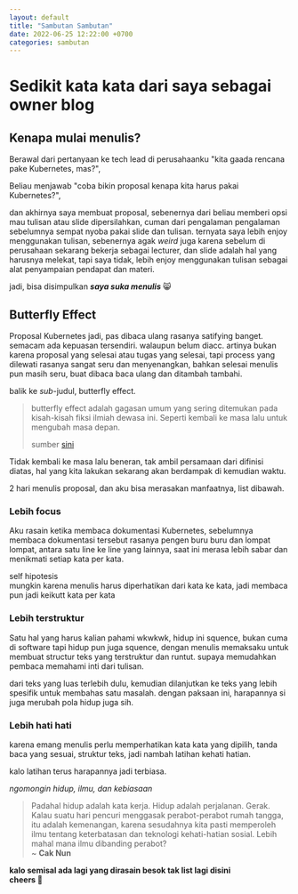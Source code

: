 ```yaml
---
layout: default
title: "Sambutan Sambutan"
date: 2022-06-25 12:22:00 +0700
categories: sambutan
---
```



# Sedikit kata kata dari saya sebagai owner blog

## Kenapa mulai menulis?
Berawal dari pertanyaan ke tech lead di perusahaanku "kita gaada rencana pake Kubernetes, mas?", 
   
Beliau menjawab "coba bikin proposal kenapa kita harus pakai Kubernetes?",
   
dan akhirnya saya membuat proposal, sebenernya dari beliau memberi opsi mau tulisan atau slide dipersilahkan, cuman dari pengalaman pengalaman sebelumnya sempat nyoba pakai slide dan tulisan.
ternyata saya lebih enjoy menggunakan tulisan, sebenernya agak *weird* juga karena sebelum di perusahaan sekarang bekerja sebagai lecturer, dan slide adalah hal yang harusnya melekat,
tapi saya tidak, lebih enjoy menggunakan tulisan sebagai alat penyampaian pendapat dan materi.

jadi, bisa disimpulkan ***saya suka menulis*** 😸
   
## Butterfly Effect
Proposal Kubernetes jadi, pas dibaca ulang rasanya satifying banget. semacam ada kepuasan tersendiri. walaupun belum diacc. artinya bukan karena proposal yang selesai atau tugas yang selesai,
tapi process yang dilewati rasanya sangat seru dan menyenangkan, bahkan selesai menulis pun masih seru, buat dibaca baca ulang dan ditambah tambahi. 

balik ke *sub*-judul, butterfly effect.
>butterfly effect adalah gagasan umum yang sering ditemukan pada kisah-kisah fiksi ilmiah dewasa ini. Seperti kembali ke masa lalu untuk mengubah masa depan.
>
>sumber [sini](https://www.kompas.com/skola/read/2020/03/01/170000669/apa-itu-butterfly-effect)

Tidak kembali ke masa lalu beneran, tak ambil persamaan dari difinisi diatas, hal yang kita lakukan sekarang akan berdampak di kemudian waktu.

2 hari menulis proposal, dan aku bisa merasakan manfaatnya, list dibawah.

### Lebih focus
Aku rasain ketika membaca dokumentasi Kubernetes, sebelumnya membaca dokumentasi tersebut rasanya pengen buru buru dan lompat lompat, antara satu line ke line yang lainnya,
saat ini merasa lebih sabar dan menikmati setiap kata per kata.

self hipotesis \
mungkin karena menulis harus diperhatikan dari kata ke kata, jadi membaca pun jadi keikutt kata per kata

### Lebih terstruktur
Satu hal yang harus kalian pahami wkwkwk, hidup ini squence, bukan cuma di software tapi hidup pun juga squence, dengan menulis memaksaku untuk membuat structur teks
yang terstruktur dan runtut. supaya memudahkan pembaca memahami inti dari tulisan. 

dari teks yang luas terlebih dulu, kemudian dilanjutkan ke teks yang lebih spesifik untuk membahas satu masalah. dengan paksaan ini, harapannya si juga merubah pola hidup juga sih.

### Lebih hati hati
karena emang menulis perlu memperhatikan kata kata yang dipilih, tanda baca yang sesuai, struktur teks, jadi nambah latihan kehati hatian.

kalo latihan terus harapannya jadi terbiasa.

*ngomongin hidup, ilmu, dan kebiasaan*

>Padahal hidup adalah kata kerja. Hidup adalah perjalanan. Gerak. Kalau suatu hari pencuri menggasak perabot-perabot rumah tangga, itu adalah kemenangan, karena
>sesudahnya kita pasti memperoleh ilmu tentang keterbatasan dan teknologi kehati-hatian sosial. Lebih mahal mana ilmu dibanding perabot? \
>~ **Cak Nun**

**kalo semisal ada lagi yang dirasain besok tak list lagi disini**\
**cheers 🍻**
